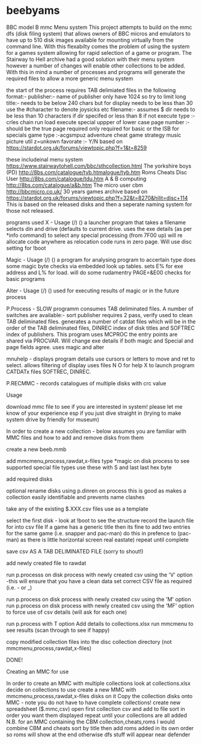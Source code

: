 # beebyams
BBC model B mmc Menu system
This project attempts to build on the mmc dfs (disk filing system) that allows owners of BBC micros and emulators to have up to 510 disk images available for mounting virtually from the command line.
With this flexabilty comes the problem of using the system for a games system allowing for rapid selection of a game or program.
The Stairway to Hell archive had a good solution with their menu system however a number of changes will enable other collections to be added.  With this in mind a number of processes and programs will generate the required files to allow a more generic menu system

the start of the process requires TAB delimiated files in the following format:-
publisher:- name of publisher only have 1024 so try to limit
long title:- needs to be below 240 chars but for display needs to be less than 30 use the #character to denote joysicks etc
filename:- assumes $ dir needs to be less than 10 characters if dir specifed or less than 8 if not
execute type :- crles chain run load execute special uppper of lower case 
page number :- should be the true page required only required for basic or the lSB for specials
game type :-acgsmpuz adventure cheat game strategy music picture util z=unkown
favorate :- Y/N based on https://stardot.org.uk/forums/viewtopic.php?f=1&t=8259

these includeinal menu system https://www.stairwaytohell.com/bbc/sthcollection.html
The yorkshire boys (PD) http://8bs.com/catalogue/tyb.htmalogue/tyb.htm
 Roms
 Cheats
Disc User http://8bs.com/catalogue/tdu.htm
 A & B computing http://8bs.com/catalogue/a&b.htm
 The micro user 
cbm http://bbcmicro.co.uk/  30 years games archive based on https://stardot.org.uk/forums/viewtopic.php?f=32&t=8270&hilit=disc+114
This is based on the released disks and then a seperate naming system for those not released.


programs used
X - Usage <fsp> (<dno>/<dsp>) (<drv>) a launcher program that takes a filename selects din and drive (defaults to current drive.  uses the exe details (as per *info command) to select any special processing (from 7F00 up) will re allocate code anywhere as relocation code runs in zero page.  Will use disc setting for !boot

Magic - Usage <fsp> (<dno>/<dsp>) (<drv>) a program for analysing program to accertain type does some magic byte checks via embedded look up tables. sets E% for exe address and L% for load.  will do some rudamentry PAGE=&E00 checks for basic programs

Alter - Usage <fsp> (<dno>/<dsp>) (<drv>) used for executing results of magic or in the future process

P.Process - SLOW programm consumes TAB deliminated files.  A number of switches are available:- sort publisher requires 2 pass, verify used to clean TAB deliminated files.  generates a number of catdat files which will be in the order of the TAB deliminated files, DINREC index of disk titles and SOFTREC index of publishers. This program uses MCPROC the entry points are shared via PROCVAR. Will change exe details if both magic and Special and page fields agree. uses magic and alter

mnuhelp - displays program details use cursors or letters to move and ret to select.  allows filtering of display
uses files N O for help X to launch program CATDATx files SOFTREC, DINREC.

P.RECMMC - records catalogues of multiple disks with crc value

Usage

download mmc file to see if you are interested in system! please let me know of your experience esp if you just dive straight in (trying to make system drive by friendly for museum)

In order to create a new collection - below assumes you are familiar with MMC files and how to add and remove disks from them

create a new beeb.mmb

add mmcmenu,process,rawdat,x-files
type *magic on disk process to see  supported special file types use these with S and last last hex byte

add required disks

optional rename disks using p.dinren on process this is good as makes a collection easily identifiable and prevents name clashes

take any of the existing $.XXX.csv files
use as a template 

select the first disk - look at !boot to see the structure
record the launch file for into csv file
If a game has a generic title then its fine to add two entries for the same game (i.e. snapper and pac-man) do this in prefence to (pac-man) as there is little horizontal screen real eastate)
repeat until complete

save csv AS A TAB DELIMINATED FILE (sorry to shout!)

add newly created file to rawdat

run p.processs on disk process with newly created csv using the 'V' option -this will ensure that you have a clean data set
correct CSV file as required (i.e. - or _)

run p.process on disk process with newly created csv using the 'M' option 
run p.process on disk process with newly created csv using the 'MF' option to force use of csv details (will ask for each one)

run p.process with T option
Add details to collections.xlsx
run mmcmenu to see results (scan through to see if happy)

copy modified collection files into the disc collection directory (not mmcmenu,process,rawdat,x-files)

DONE!

Creating an MMC for use

In order to create an MMC with multiple collections
look at collections.xlsx decide on collections to use
create a new MMC with mmcmenu,process,rawdat,x-files disks on it
Copy the collection disks onto MMC - note you do not have to have complete collections!
create new spreadsheet ($.mmc,csv) open first collection csv and add to file sort in order you want them displayed
repeat until your collections are all added
N.B.  for an MMC containing the CBM collection,cheats,roms I would combine CBM and cheats sort by title then add roms added in its own order so roms will show at the end otherwise dfs stuff will appear near defender




